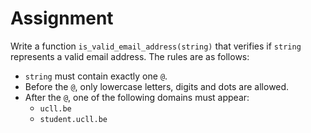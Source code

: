 # Assignment

Write a function `is_valid_email_address(string)` that verifies if `string`
represents a valid email address. The rules are as follows:

* `string` must contain exactly one `@`.
* Before the `@`, only lowercase letters, digits and dots are allowed.
* After the `@`, one of the following domains must appear:
  * `ucll.be`
  * `student.ucll.be`
